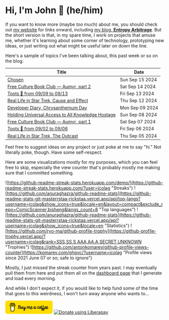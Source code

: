 # Hi, I'm John 👋 (he/him)

If you want to know more (maybe *too* much) about me, you should check out [my website](https://john.colagioia.net/) for links onward, including [my blog, **Entropy Arbitrage**](https://john.colagioia.net/blog).  But the short version is that, in my spare time, I work on projects that amuse me, whether it's learning about some corner of technology, prototyping new ideas, or just writing out what might be useful later on down the line.

Here's a sample of topics I've been talking about, this past week or so on the blog.

|Title|Date|
|-----|-------|
|[Chosen](https://john.colagioia.net/blog/2024/09/15/chosen.html)|Sun Sep 15 2024|
|[Free Culture Book Club — Aumyr, part 2](https://john.colagioia.net/blog/2024/09/14/aumyr-2.html)|Sat Sep 14 2024|
|[Toots 🦣 from 09/09 to 09/13](https://john.colagioia.net/blog/2024/09/13/week.html)|Fri Sep 13 2024|
|[Real Life in Star Trek, Cause and Effect](https://john.colagioia.net/blog/2024/09/12/cause-effect.html)|Thu Sep 12 2024|
|[Developer Diary, Chrysanthemum Day](https://john.colagioia.net/blog/2024/09/09/chrysanthemum.html)|Mon Sep 09 2024|
|[Holding Universal Access to All Knowledge Hostage](https://john.colagioia.net/blog/2024/09/08/internet-archive.html)|Sun Sep 08 2024|
|[Free Culture Book Club — Aumyr, part 1](https://john.colagioia.net/blog/2024/09/07/aumyr-1.html)|Sat Sep 07 2024|
|[Toots 🦣 from 09/02 to 09/06](https://john.colagioia.net/blog/2024/09/06/week.html)|Fri Sep 06 2024|
|[Real Life in Star Trek, The Outcast](https://john.colagioia.net/blog/2024/09/05/outcast.html)|Thu Sep 05 2024|

Feel free to suggest ideas on any project or just poke at me to say "hi." Not literally poke, though. Have some self-respect.

Here are some visualizations mostly for my purposes, which you can feel free to skip, especially the view counter that's probably mostly me making sure that I committed something.

![https://github-readme-streak-stats.herokuapp.com/demo/](https://github-readme-streak-stats.herokuapp.com/?user=jcolag "Streaks")
![https://github.com/anuraghazra/github-readme-stats](https://github-readme-stats-git-masterrstaa-rickstaa.vercel.app/api/top-langs?username=jcolag&show_icons=true&locale=en&layout=compact&exclude_repo=ComicScanner,bisheng&langs_count=8 "Top languages")
![https://github.com/anuraghazra/github-readme-stats](https://github-readme-stats-git-masterrstaa-rickstaa.vercel.app/api?username=jcolag&show_icons=true&locale=en "Statistics")
![https://github.com/ryo-ma/github-profile-trophy](https://github-profile-trophy.vercel.app/?username=jcolag&rank=SSS,SS,S,AAA,AA,A,SECRET,UNKNOWN "Trophies")
![https://github.com/antonkomarev/github-profile-views-counter](https://komarev.com/ghpvc/?username=jcolag "Profile views since 2021 June 07 or so; safe to ignore")

Mostly, I just missed the streak counter from years past.  I may eventually pull them from here and put them all on the [dashboard page](https://github.com/jcolag/dash) that I generate and load every morning.

And while I don't expect it, if you would like to help fund some of the time that goes to this weirdness, I won't turn away anyone who wants to...

[<img src="images/default-yellow.png" alt="Buy Me a Coffee" width="150px"/>](https://www.buymeacoffee.com/jcolag)
<a href="https://liberapay.com/jcolag/donate"><img alt="Donate using Liberapay" src="https://liberapay.com/assets/widgets/donate.svg"></a>

